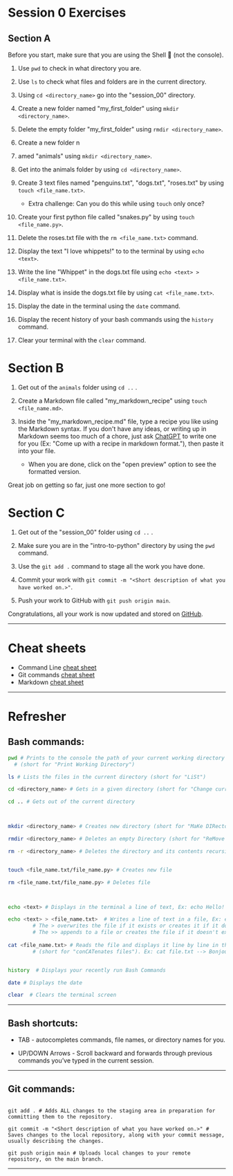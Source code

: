 # Session 0 Exercises

## Section A

Before you start, make sure that you are using the Shell 🐚 (not the console).

1. Use `pwd` to check in what directory you are.

2. Use `ls` to check what files and folders are in the current directory.

3. Using `cd <directory_name>` go into the "session_00" directory.

4. Create a new folder named "my_first_folder" using `mkdir <directory_name>`.

5. Delete the empty folder "my_first_folder" using `rmdir <directory_name>`.

6. Create a new folder n
7. amed "animals" using `mkdir <directory_name>`.

8. Get into the animals folder by using `cd <directory_name>`.

9. Create 3 text files named "penguins.txt", "dogs.txt", "roses.txt" by using `touch <file_name.txt>`.
    - Extra challenge: Can you do this while using `touch` only once?

10. Create your first python file called "snakes.py" by using `touch <file_name.py>`.

11. Delete the roses.txt file with the `rm <file_name.txt>` command.

12. Display the text "I love whippets!" to to the terminal by using `echo <text>`.

13. Write the line "Whippet" in the dogs.txt file using `echo <text> > <file_name.txt>`.

14. Display what is inside the dogs.txt file by using `cat <file_name.txt>`.

15. Display the date in the terminal using the `date` command.

15. Display the recent history of your bash commands using the `history` command.

16. Clear your terminal with the `clear` command.


# Section B

1. Get out of the `animals` folder using `cd ..` .

2. Create a Markdown file called "my_markdown_recipe" using `touch <file_name.md>`.

3. Inside the "my_markdown_recipe.md" file, type a recipe you like using the Markdown syntax. If you don't have any ideas, or writing up in Markdown seems too much of a chore, just ask [ChatGPT](https://chat.openai.com/) to write one for you (Ex: "Come up with a recipe in markdown format."), then paste it into your file. 
    - When you are done, click on the "open preview" option to see the formatted version.

Great job on getting so far, just one more section to go!

# Section C

1. Get out of the "session_00" folder using `cd ..` .

2. Make sure you are in the "intro-to-python" directory by using the `pwd` command.

3. Use the `git add .` command to stage all the work you have done.

4. Commit your work with `git commit -m "<Short description of what you have worked on.>"`.

5. Push your work to GitHub with `git push origin main`.

Congratulations, all your work is now updated and stored on [GitHub](https://github.com/).


---

# Cheat sheets

 - Command Line [cheat sheet](https://www.git-tower.com/blog/command-line-cheat-sheet/)
 - Git commands [cheat sheet](https://education.github.com/git-cheat-sheet-education.pdf)
- Markdown [cheat sheet](https://github.com/adam-p/markdown-here/wiki/Markdown-Cheatsheet) 

---

# Refresher

## Bash commands:

```bash
pwd # Prints to the console the path of your current working directory 
  # (short for "Print Working Directory")

ls # Lists the files in the current directory (short for "LiSt")

cd <directory_name> # Gets in a given directory (short for "Change current working Directory")

cd .. # Gets out of the current directory



mkdir <directory_name> # Creates new directory (short for "MaKe DIRectory")

rmdir <directory_name> # Deletes an empty Directory (short for "ReMove DIRectory")

rm -r <directory_name> # Deletes the directory and its contents recursively


touch <file_name.txt/file_name.py> # Creates new file

rm <file_name.txt/file_name.py> # Deletes file



echo <text> # Displays in the terminal a line of text, Ex: echo Hello! --> Hello!

echo <text> > <file_name.txt>  # Writes a line of text in a file, Ex: echo Bonjour! > file.txt
        # The > overwrites the file if it exists or creates it if it doesn't exist.
        # The >> appends to a file or creates the file if it doesn't exist. 
        
cat <file_name.txt> # Reads the file and displays it line by line in the terminal,
        # (short for "conCATenates files"). Ex: cat file.txt --> Bonjour!


history  # Displays your recently run Bash Commands​

date # Displays the date

clear  # Clears the terminal screen

```

---

## Bash shortcuts:

- TAB - autocompletes commands, file names, or directory names for you​.

- UP/DOWN Arrows - Scroll backward and forwards through previous commands you’ve typed in the current session. ​

---

## Git commands:

```shell

git add . # Adds ALL changes to the staging area in preparation for committing them to the repository.​

git commit -m "<Short description of what you have worked on.>" #  Saves changes to the local repository, along with your commit message, usually describing the changes.

git push origin main # Uploads local changes to your remote repository, on the main branch.
```

---




